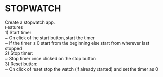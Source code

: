 # STOPWATCH
Create a stopwatch app.  <br /> Features  <br />1) Start timer :  <br />~ On click of the start button, start the timer  <br />~ If the timer is 0 start from the beginning else start from wherever last stopped  <br /> 2) Stop timer: <br /> ~ Stop timer once clicked on the stop button  <br /> 3) Reset button: <br /> ~ On click of reset stop the watch (if already started) and set the timer as 0
